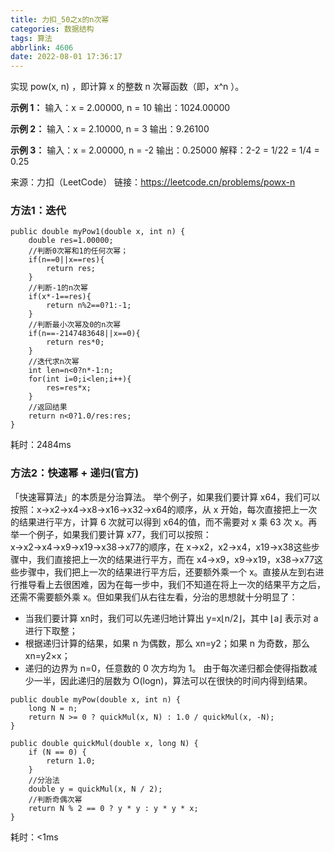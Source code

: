 ```yaml
---
title: 力扣_50之x的n次幂
categories: 数据结构
tags: 算法
abbrlink: 4606
date: 2022-08-01 17:36:17
---
```


实现 pow(x, n) ，即计算 x 的整数 n 次幂函数（即，x^n ）。

**示例 1：**
输入：x = 2.00000, n = 10
输出：1024.00000  

**示例 2：**
输入：x = 2.10000, n = 3
输出：9.26100  

**示例 3：**
输入：x = 2.00000, n = -2
输出：0.25000
解释：2-2 = 1/22 = 1/4 = 0.25

来源：力扣（LeetCode）
链接：https://leetcode.cn/problems/powx-n

<!-- more -->

### 方法1：迭代

```
public double myPow1(double x, int n) {
    double res=1.00000;
    //判断0次幂和1的任何次幂；
    if(n==0||x==res){
        return res;
    }
    //判断-1的n次幂
    if(x*-1==res){
        return n%2==0?1:-1;
    }
    //判断最小次幂及0的n次幂
    if(n==-2147483648||x==0){
        return res*0;
    }
    //迭代求n次幂
    int len=n<0?n*-1:n;
    for(int i=0;i<len;i++){
        res=res*x;
    }
    //返回结果
    return n<0?1.0/res:res;
}
```
耗时：2484ms

### 方法2：快速幂 + 递归(官方)
「快速幂算法」的本质是分治算法。
举个例子，如果我们要计算 x64，我们可以按照：x→x2→x4→x8→x16→x32→x64的顺序，从 x 开始，每次直接把上一次的结果进行平方，计算 6 次就可以得到 x64的值，而不需要对 x 乘 63 次 x。再举一个例子，如果我们要计算 x77，我们可以按照：x→x2→x4→x9→x19→x38→x77的顺序，在 x→x2，x2→x4，x19→x38这些步骤中，我们直接把上一次的结果进行平方，而在 x4→x9，x9→x19，x38→x77这些步骤中，我们把上一次的结果进行平方后，还要额外乘一个 x。直接从左到右进行推导看上去很困难，因为在每一步中，我们不知道在将上一次的结果平方之后，还需不需要额外乘 x。但如果我们从右往左看，分治的思想就十分明显了：
* 当我们要计算 xn时，我们可以先递归地计算出 y=x⌊n/2⌋，其中 ⌊a⌋ 表示对 a 进行下取整；
* 根据递归计算的结果，如果 n 为偶数，那么 xn=y2；如果 n 为奇数，那么 xn=y2×x；
* 递归的边界为 n=0，任意数的 0 次方均为 1。
由于每次递归都会使得指数减少一半，因此递归的层数为 O(logn)，算法可以在很快的时间内得到结果。
```
public double myPow(double x, int n) {
    long N = n;
    return N >= 0 ? quickMul(x, N) : 1.0 / quickMul(x, -N);
}

public double quickMul(double x, long N) {
    if (N == 0) {
        return 1.0;
    }
    //分治法
    double y = quickMul(x, N / 2);
    //判断奇偶次幂
    return N % 2 == 0 ? y * y : y * y * x;
}
```

耗时：<1ms